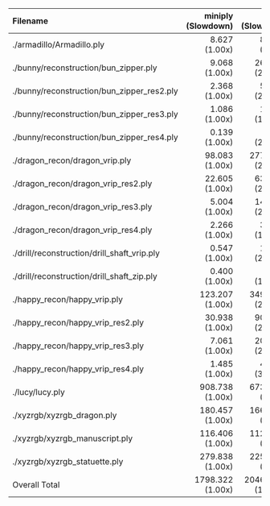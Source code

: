 | Filename                                    |      miniply (Slowdown) |       happly (Slowdown) |      tinyply (Slowdown) |         rply (Slowdown) |
| :------------------------------------------ | ----------------------: | ----------------------: | ----------------------: | ----------------------: |
| ./armadillo/Armadillo.ply                   |        8.627    (1.00x) |       85.323    (9.89x) |       34.459    (3.99x) |       39.983    (4.63x) |
| ./bunny/reconstruction/bun_zipper.ply       |        9.068    (1.00x) |      260.681   (28.75x) |      123.857   (13.66x) |       33.315    (3.67x) |
| ./bunny/reconstruction/bun_zipper_res2.ply  |        2.368    (1.00x) |       59.912   (25.30x) |       27.175   (11.48x) |        7.706    (3.25x) |
| ./bunny/reconstruction/bun_zipper_res3.ply  |        1.086    (1.00x) |       17.038   (15.69x) |        6.290    (5.79x) |        1.789    (1.65x) |
| ./bunny/reconstruction/bun_zipper_res4.ply  |        0.139    (1.00x) |        3.266   (23.46x) |        1.606   (11.54x) |        0.456    (3.27x) |
| ./dragon_recon/dragon_vrip.ply              |       98.083    (1.00x) |     2776.810   (28.31x) |     1382.698   (14.10x) |      349.797    (3.57x) |
| ./dragon_recon/dragon_vrip_res2.ply         |       22.605    (1.00x) |      633.527   (28.03x) |      319.533   (14.14x) |       80.205    (3.55x) |
| ./dragon_recon/dragon_vrip_res3.ply         |        5.004    (1.00x) |      144.709   (28.92x) |       74.728   (14.93x) |       18.436    (3.68x) |
| ./dragon_recon/dragon_vrip_res4.ply         |        2.266    (1.00x) |       35.081   (15.48x) |       16.862    (7.44x) |        4.238    (1.87x) |
| ./drill/reconstruction/drill_shaft_vrip.ply |        0.547    (1.00x) |       13.024   (23.79x) |        6.018   (10.99x) |        1.651    (3.02x) |
| ./drill/reconstruction/drill_shaft_zip.ply  |        0.400    (1.00x) |        7.996   (19.97x) |        3.022    (7.55x) |        0.768    (1.92x) |
| ./happy_recon/happy_vrip.ply                |      123.207    (1.00x) |     3493.296   (28.35x) |     1713.934   (13.91x) |      428.246    (3.48x) |
| ./happy_recon/happy_vrip_res2.ply           |       30.938    (1.00x) |      903.620   (29.21x) |      460.321   (14.88x) |      114.920    (3.71x) |
| ./happy_recon/happy_vrip_res3.ply           |        7.061    (1.00x) |      202.130   (28.63x) |      103.509   (14.66x) |       25.773    (3.65x) |
| ./happy_recon/happy_vrip_res4.ply           |        1.485    (1.00x) |       45.078   (30.36x) |       23.387   (15.75x) |        5.736    (3.86x) |
| ./lucy/lucy.ply                             |      908.738    (1.00x) |     6736.664    (7.41x) |     2585.384    (2.85x) |     3589.560    (3.95x) |
| ./xyzrgb/xyzrgb_dragon.ply                  |      180.457    (1.00x) |     1664.276    (9.22x) |      578.389    (3.21x) |      883.259    (4.89x) |
| ./xyzrgb/xyzrgb_manuscript.ply              |      116.406    (1.00x) |     1124.745    (9.66x) |      453.298    (3.89x) |      553.806    (4.76x) |
| ./xyzrgb/xyzrgb_statuette.ply               |      279.838    (1.00x) |     2255.393    (8.06x) |      802.784    (2.87x) |     1217.173    (4.35x) |
| Overall Total                               |     1798.322    (1.00x) |    20462.569   (11.38x) |     8717.252    (4.85x) |     7356.816    (4.09x) |
